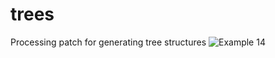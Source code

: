 # trees
Processing patch for generating tree structures
![Example 14](https://user-images.githubusercontent.com/22303124/110037716-172a6c80-7d3f-11eb-8d71-ae0e7efa54f6.png)
